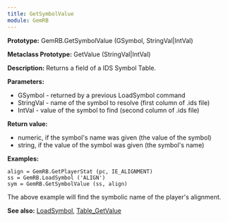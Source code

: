 ```yaml
---
title: GetSymbolValue
module: GemRB
---
```


**Prototype:** GemRB.GetSymbolValue (GSymbol, StringVal|IntVal)

**Metaclass Prototype:** GetValue (StringVal|IntVal)

**Description:** Returns a field of a IDS Symbol Table.

**Parameters:**
  * GSymbol - returned by a previous LoadSymbol command
  * StringVal - name of the symbol to resolve (first column of .ids file)
  * IntVal - value of the symbol to find (second column of .ids file)

**Return value:**
  * numeric, if the symbol's name was given (the value of the symbol)
  * string, if the value of the symbol was given (the symbol's name)

**Examples:**

    align = GemRB.GetPlayerStat (pc, IE_ALIGNMENT)
    ss = GemRB.LoadSymbol ('ALIGN')
    sym = GemRB.GetSymbolValue (ss, align)

The above example will find the symbolic name of the player's alignment.

**See also:** [LoadSymbol](LoadSymbol.md), [Table_GetValue](Table_GetValue.md)
